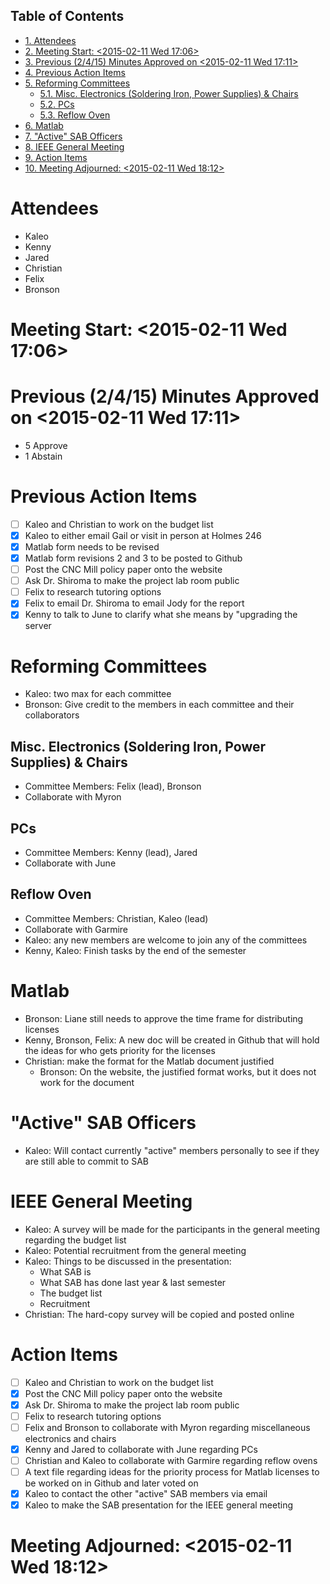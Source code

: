 <div id="table-of-contents">
<h2>Table of Contents</h2>
<div id="text-table-of-contents">
<ul>
<li><a href="#sec-1">1. Attendees</a></li>
<li><a href="#sec-2">2. Meeting Start: <span class="timestamp-wrapper"><span class="timestamp">&lt;2015-02-11 Wed 17:06&gt;</span></span></a></li>
<li><a href="#sec-3">3. Previous (2/4/15) Minutes Approved on <span class="timestamp-wrapper"><span class="timestamp">&lt;2015-02-11 Wed 17:11&gt;</span></span></a></li>
<li><a href="#sec-4">4. Previous Action Items</a></li>
<li><a href="#sec-5">5. Reforming Committees</a>
<ul>
<li><a href="#sec-5-1">5.1. Misc. Electronics (Soldering Iron, Power Supplies) &amp; Chairs</a></li>
<li><a href="#sec-5-2">5.2. PCs</a></li>
<li><a href="#sec-5-3">5.3. Reflow Oven</a></li>
</ul>
</li>
<li><a href="#sec-6">6. Matlab</a></li>
<li><a href="#sec-7">7. "Active" SAB Officers</a></li>
<li><a href="#sec-8">8. IEEE General Meeting</a></li>
<li><a href="#sec-9">9. Action Items</a></li>
<li><a href="#sec-10">10. Meeting Adjourned: <span class="timestamp-wrapper"><span class="timestamp">&lt;2015-02-11 Wed 18:12&gt;</span></span></a></li>
</ul>
</div>
</div>

# Attendees<a id="sec-1" name="sec-1"></a>

-   Kaleo
-   Kenny
-   Jared
-   Christian
-   Felix
-   Bronson

# Meeting Start: <span class="timestamp-wrapper"><span class="timestamp">&lt;2015-02-11 Wed 17:06&gt;</span></span><a id="sec-2" name="sec-2"></a>

# Previous (2/4/15) Minutes Approved on <span class="timestamp-wrapper"><span class="timestamp">&lt;2015-02-11 Wed 17:11&gt;</span></span><a id="sec-3" name="sec-3"></a>

-   5 Approve
-   1 Abstain

# Previous Action Items<a id="sec-4" name="sec-4"></a>

-   [ ] Kaleo and Christian to work on the budget list
-   [X] Kaleo to either email Gail or visit in person at Holmes 246
-   [X] Matlab form needs to be revised
-   [X] Matlab form revisions 2 and 3 to be posted to Github
-   [ ] Post the CNC Mill policy paper onto the website
-   [ ] Ask Dr. Shiroma to make the project lab room public
-   [ ] Felix to research tutoring options
-   [X] Felix to email Dr. Shiroma to email Jody for the report
-   [X] Kenny to talk to June to clarify what she means by "upgrading the server

# Reforming Committees<a id="sec-5" name="sec-5"></a>

-   Kaleo: two max for each committee
-   Bronson: Give credit to the members in each committee and their collaborators

## Misc. Electronics (Soldering Iron, Power Supplies) & Chairs<a id="sec-5-1" name="sec-5-1"></a>

-   Committee Members: Felix (lead), Bronson
-   Collaborate with Myron

## PCs<a id="sec-5-2" name="sec-5-2"></a>

-   Committee Members: Kenny (lead), Jared
-   Collaborate with June

## Reflow Oven<a id="sec-5-3" name="sec-5-3"></a>

-   Committee Members: Christian, Kaleo (lead)
-   Collaborate with Garmire
-   Kaleo: any new members are welcome to join any of the committees
-   Kenny, Kaleo: Finish tasks by the end of the semester

# Matlab<a id="sec-6" name="sec-6"></a>

-   Bronson: Liane still needs to approve the time frame for distributing licenses
-   Kenny, Bronson, Felix: A new doc will be created in Github that will hold the ideas for who gets priority for the licenses
-   Christian: make the format for the Matlab document justified
    -   Bronson: On the website, the justified format works, but it does not work for the document

# "Active" SAB Officers<a id="sec-7" name="sec-7"></a>

-   Kaleo: Will contact currently "active" members personally to see if they are still able to commit to SAB

# IEEE General Meeting<a id="sec-8" name="sec-8"></a>

-   Kaleo: A survey will be made for the participants in the general meeting regarding the budget list
-   Kaleo: Potential recruitment from the general meeting
-   Kaleo: Things to be discussed in the presentation:
    -   What SAB is
    -   What SAB has done last year & last semester
    -   The budget list
    -   Recruitment
-   Christian: The hard-copy survey will be copied and posted online

# Action Items<a id="sec-9" name="sec-9"></a>

-   [ ] Kaleo and Christian to work on the budget list
-   [X] Post the CNC Mill policy paper onto the website
-   [X] Ask Dr. Shiroma to make the project lab room public
-   [ ] Felix to research tutoring options
-   [ ] Felix and Bronson to collaborate with Myron regarding  miscellaneous electronics and chairs
-   [X] Kenny and Jared to collaborate with June regarding PCs
-   [ ] Christian and Kaleo to collaborate with Garmire regarding reflow ovens
-   [ ] A text file regarding ideas for the priority process for Matlab licenses to be worked on in Github and later voted on
-   [X] Kaleo to contact the other "active" SAB members via email
-   [X] Kaleo to make the SAB presentation for the IEEE general meeting

# Meeting Adjourned: <span class="timestamp-wrapper"><span class="timestamp">&lt;2015-02-11 Wed 18:12&gt;</span></span><a id="sec-10" name="sec-10"></a>
